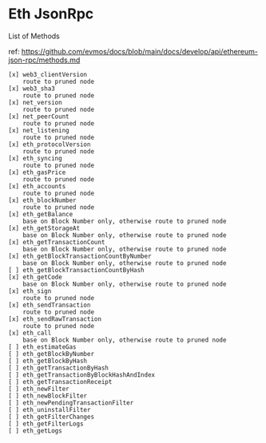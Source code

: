 # Eth JsonRpc

List of Methods

ref: https://github.com/evmos/docs/blob/main/docs/develop/api/ethereum-json-rpc/methods.md

    [x] web3_clientVersion
        route to pruned node
    [x] web3_sha3
        route to pruned node
    [x] net_version
        route to pruned node
    [x] net_peerCount
        route to pruned node
    [x] net_listening
        route to pruned node
    [x] eth_protocolVersion
        route to pruned node
    [x] eth_syncing
        route to pruned node
    [x] eth_gasPrice
        route to pruned node
    [x] eth_accounts
        route to pruned node
    [x] eth_blockNumber
        route to pruned node
    [x] eth_getBalance
        base on Block Number only, otherwise route to pruned node
    [x] eth_getStorageAt
        base on Block Number only, otherwise route to pruned node
    [x] eth_getTransactionCount
        base on Block Number only, otherwise route to pruned node
    [x] eth_getBlockTransactionCountByNumber
        base on Block Number only, otherwise route to pruned node
    [ ] eth_getBlockTransactionCountByHash
    [x] eth_getCode
        base on Block Number only, otherwise route to pruned node
    [x] eth_sign
        route to pruned node
    [x] eth_sendTransaction
        route to pruned node
    [x] eth_sendRawTransaction
        route to pruned node
    [x] eth_call
        base on Block Number only, otherwise route to pruned node
    [ ] eth_estimateGas
    [ ] eth_getBlockByNumber
    [ ] eth_getBlockByHash
    [ ] eth_getTransactionByHash
    [ ] eth_getTransactionByBlockHashAndIndex
    [ ] eth_getTransactionReceipt
    [ ] eth_newFilter
    [ ] eth_newBlockFilter
    [ ] eth_newPendingTransactionFilter
    [ ] eth_uninstallFilter
    [ ] eth_getFilterChanges
    [ ] eth_getFilterLogs
    [ ] eth_getLogs
